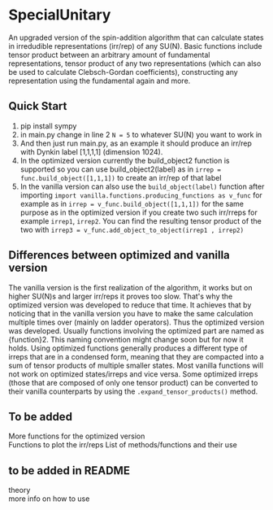 # SpecialUnitary
An upgraded version of the spin-addition algorithm that can calculate states in irredudible representations (irr/rep) of any SU(N). Basic functions include tensor product between an arbitrary amount of fundamental representations, tensor product of any two representations (which can also be used to calculate Clebsch-Gordan coefficients), constructing any representation using the fundamental again and more.

## Quick Start
1. pip install sympy
2. in main.py change in line 2 ```N = 5``` to whatever SU(N) you want to work in 
3. And then just run main.py, as an example it should produce an irr/rep with Dynkin label [1,1,1,1] (dimension 1024).
4. In the optimized version currently the build_object2 function is supported so you can use build_object2(label) as in ```irrep = func.build_object([1,1,1])``` to create an irr/rep of that label
5. In the vanilla version can also use the ```build_object(label)``` function after importing ```import vanilla.functions.producing_functions as v_func``` for example as in ```irrep = v_func.build_object([1,1,1])``` for the same purpose as in the optimized version if you create two such irr/rreps for example ```irrep1```, ```irrep2```. You can find the resulting tensor product of the two with ```irrep3 = v_func.add_object_to_object(irrep1 , irrep2)```

## Differences between optimized and vanilla version
The vanilla version is the first realization of the algorithm, it works but on higher SU(N)s and larger irr/reps it proves too slow. That's why the optimized version was developed to reduce that time. It achieves that by noticing that in the vanilla version you have to make the same calculation multiple times over (mainly on ladder operators). Thus the optimized version was developed. Usually functions involving the optimized part are named as {function}2. This naming convention might change soon but for now it holds. Using optimized functions generally produces a different type of irreps that are in a condensed form, meaning that they are compacted into a sum of tensor products of multiple smaller states. Most vanilla functions will not work on optimized states/irreps and vice versa. Some optimized irreps (those that are composed of only one tensor product) can be converted to their vanilla counterparts by using the ```.expand_tensor_products()``` method.

## To be added
More functions for the optimized version  
Functions to plot the irr/reps
List of methods/functions and their use

## to be added in README
theory  
more info on how to use
